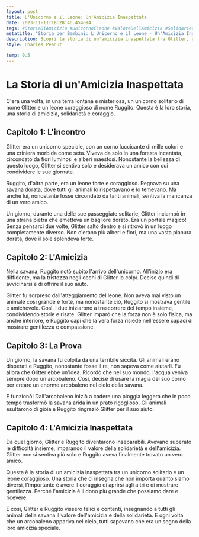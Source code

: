 ```yaml
---
layout: post
title: L'Unicorno e il Leone: Un'Amicizia Inaspettata
date: 2023-11-11T18:28:46.454694
tags: #StoriaDiAmicizia #UnicornoELeone #ValoreDellAmicizia #SolidarietàECoraggio
metatitle: "Storia per Bambini: L'Unicorno e il Leone - Un'Amicizia Inaspettata | Racconto Educativo"
description: Scopri la storia di un'amicizia inaspettata tra Glitter, un unicorno solitario, e Ruggito, un leone coraggioso. Un racconto che celebra il valore dell'amicizia, della solidarietà e del coraggio, insegnando che non importa quanto siamo diversi, l'importante è avere il coraggio di aprirsi agli altri.
style: Charles Peanut

temp: 0.5
---
```

# La Storia di un'Amicizia Inaspettata

C'era una volta, in una terra lontana e misteriosa, un unicorno solitario di nome Glitter e un leone coraggioso di nome Ruggito. Questa è la loro storia, una storia di amicizia, solidarietà e coraggio.

## Capitolo 1: L'incontro

Glitter era un unicorno speciale, con un corno luccicante di mille colori e una criniera morbida come seta. Viveva da solo in una foresta incantata, circondato da fiori luminosi e alberi maestosi. Nonostante la bellezza di questo luogo, Glitter si sentiva solo e desiderava un amico con cui condividere le sue giornate.

Ruggito, d'altra parte, era un leone forte e coraggioso. Regnava su una savana dorata, dove tutti gli animali lo rispettavano e lo temevano. Ma anche lui, nonostante fosse circondato da tanti animali, sentiva la mancanza di un vero amico.

Un giorno, durante una delle sue passeggiate solitarie, Glitter inciampò in una strana pietra che emetteva un bagliore dorato. Era un portale magico! Senza pensarci due volte, Glitter saltò dentro e si ritrovò in un luogo completamente diverso. Non c'erano più alberi e fiori, ma una vasta pianura dorata, dove il sole splendeva forte.

## Capitolo 2: L'Amicizia

Nella savana, Ruggito notò subito l'arrivo dell'unicorno. All'inizio era diffidente, ma la tristezza negli occhi di Glitter lo colpì. Decise quindi di avvicinarsi e di offrire il suo aiuto.

Glitter fu sorpreso dall'atteggiamento del leone. Non aveva mai visto un animale così grande e forte, ma nonostante ciò, Ruggito si mostrava gentile e amichevole. Così, i due iniziarono a trascorrere del tempo insieme, condividendo storie e risate. Glitter imparò che la forza non è solo fisica, ma anche interiore, e Ruggito capì che la vera forza risiede nell'essere capaci di mostrare gentilezza e compassione.

## Capitolo 3: La Prova 

Un giorno, la savana fu colpita da una terribile siccità. Gli animali erano disperati e Ruggito, nonostante fosse il re, non sapeva come aiutarli. Fu allora che Glitter ebbe un'idea. Ricordò che nel suo mondo, l'acqua veniva sempre dopo un arcobaleno. Così, decise di usare la magia del suo corno per creare un enorme arcobaleno nel cielo della savana.

E funzionò! Dall'arcobaleno iniziò a cadere una pioggia leggera che in poco tempo trasformò la savana arida in un prato rigoglioso. Gli animali esultarono di gioia e Ruggito ringraziò Glitter per il suo aiuto.

## Capitolo 4: L'Amicizia Inaspettata 

Da quel giorno, Glitter e Ruggito diventarono inseparabili. Avevano superato le difficoltà insieme, imparando il valore della solidarietà e dell'amicizia. Glitter non si sentiva più solo e Ruggito aveva finalmente trovato un vero amico.

Questa è la storia di un'amicizia inaspettata tra un unicorno solitario e un leone coraggioso. Una storia che ci insegna che non importa quanto siamo diversi, l'importante è avere il coraggio di aprirsi agli altri e di mostrare gentilezza. Perché l'amicizia è il dono più grande che possiamo dare e ricevere.

E così, Glitter e Ruggito vissero felici e contenti, insegnando a tutti gli animali della savana il valore dell'amicizia e della solidarietà. E ogni volta che un arcobaleno appariva nel cielo, tutti sapevano che era un segno della loro amicizia speciale.

        
